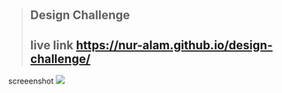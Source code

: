>## Design Challenge
>## live link https://nur-alam.github.io/design-challenge/
screeenshot
<img src="images/preview.png">
